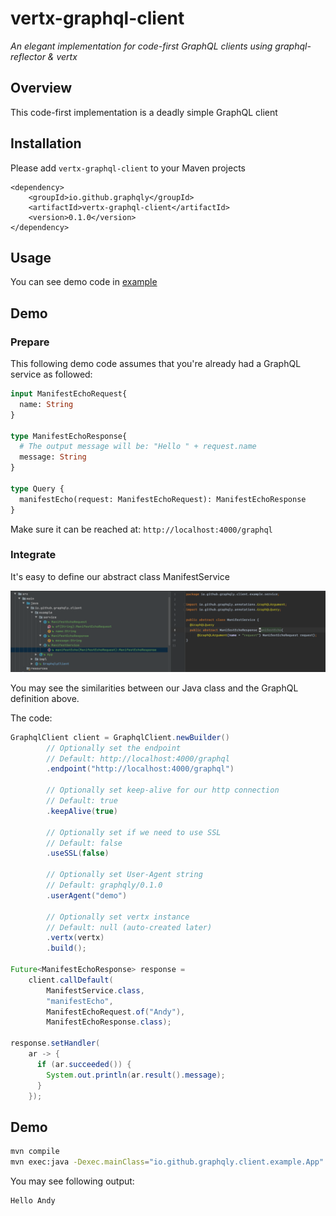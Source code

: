 # vertx-graphql-client

*An elegant implementation for code-first GraphQL clients using graphql-reflector & vertx*

## Overview

This code-first implementation is a deadly simple GraphQL client

## Installation

Please add `vertx-graphql-client` to your Maven projects

```
<dependency>
    <groupId>io.github.graphqly</groupId>
    <artifactId>vertx-graphql-client</artifactId>
    <version>0.1.0</version>
</dependency>
```


## Usage

You can see demo code in [example](src/main/java/io/github/graphqly/client/example/App.java)

## Demo


### Prepare

This following demo code assumes that you're already had a GraphQL service as followed:

```graphql
input ManifestEchoRequest{
  name: String
}

type ManifestEchoResponse{
  # The output message will be: "Hello " + request.name
  message: String
}

type Query {
  manifestEcho(request: ManifestEchoRequest): ManifestEchoResponse
}
```

Make sure it can be reached at: `http://localhost:4000/graphql`

### Integrate

It's easy to define our abstract class ManifestService 

![](docs/images/code-structures.png)

You may see the similarities between our Java class and the GraphQL definition above.

The code:

```java
GraphqlClient client = GraphqlClient.newBuilder()
        // Optionally set the endpoint
        // Default: http://localhost:4000/graphql 
        .endpoint("http://localhost:4000/graphql")
        
        // Optionally set keep-alive for our http connection
        // Default: true
        .keepAlive(true)
        
        // Optionally set if we need to use SSL
        // Default: false
        .useSSL(false)
        
        // Optionally set User-Agent string
        // Default: graphqly/0.1.0
        .userAgent("demo")
        
        // Optionally set vertx instance
        // Default: null (auto-created later)
        .vertx(vertx)
        .build();

Future<ManifestEchoResponse> response =
    client.callDefault(
        ManifestService.class,
        "manifestEcho",
        ManifestEchoRequest.of("Andy"),
        ManifestEchoResponse.class);

response.setHandler(
    ar -> {
      if (ar.succeeded()) {
        System.out.println(ar.result().message);
      }
    });
```

## Demo

```bash
mvn compile
mvn exec:java -Dexec.mainClass="io.github.graphqly.client.example.App" -Dlog4j.configurationFile=log4j2.xml
```

You may see following output:

```text
Hello Andy
```